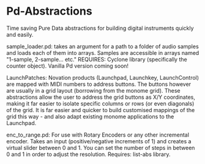 # Pd-Abstractions
Time saving Pure Data abstractions for building digital instruments quickly and easily.

sample_loader.pd: takes an argument for a path to a folder of audio samples and loads each of them into arrays. Samples are accessible in arrays named "1-sample, 2-sample... etc." REQUIRES: Cyclone library (specifically the counter object). Vanilla Pd version coming soon!

LaunchPatches: Novation products (Launchpad, Launchkey, LaunchControl) are mapped with MIDI numbers to address buttons. The buttons however are usually in a grid layout (borrowing from the monome grid). These abstractions allow the user to address the grid buttons as X/Y coordinates, making it far easier to isolate specific columns or rows (or even diagonals) of the grid. It is far easier and quicker to build customised mappings of the grid this way - and also adapt existing monome applications to the Launchpad.

enc_to_range.pd: For use with Rotary Encoders or any other incremental encoder. Takes an input (positive/negative increments of 1) and creates a virtual slider between 0 and 1. You can set the number of steps in between 0 and 1 in order to adjust the resolution. Requires: list-abs library.

